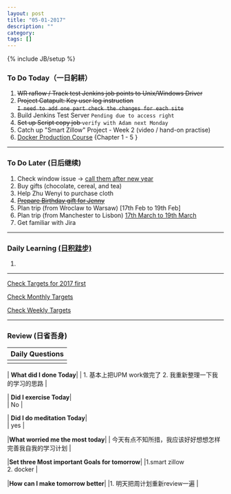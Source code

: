 ```yaml
---
layout: post
title: "05-01-2017"
description: ""
category: 
tags: []
---
```

{% include JB/setup %}

### To Do Today（一日躬耕）

1. <s>WR raflow / Track test Jenkins job points to Unix/Windows Driver </s>
2. <s>Project Catapult: Key user log instruction  
```I need to add one part check the changes for each site``` </s>
3. Build Jenkins Test Server 
``` Pending due to access right ```
4. <s>Set up Script copy job </s> 
``` verify with Adam next Monday ```
4. Catch up "Smart Zillow" Project - Week 2 (video / hand-on practise)
5. [Docker Production Course](https://www.udemy.com/the-docker-for-devops-course-from-development-to-production/learn/v4/overview) {Chapter 1 - 5 }

---

### To Do Later (日后继续) 
 
1. Check window issue -> [call them after new year](http://neil526.tripod.com/)
2. Buy gifts (chocolate, cereal, and tea)
3. Help Zhu Wenyi to purchase cloth 
4. <s>[Prepare Birthday gift for Jenny](http://newparent.com/gear/2015-edition-10-best-gifts-for-new-moms/P6)</s>
5. Plan trip (from Wroclaw to Warsaw) [17th Feb to 19th Feb]
6. Plan trip (from Manchester to Lisbon) [17th March to 19th March](https://www.google.com/flights/?curr=GBP#search;f=MAN;t=LIS;d=2017-03-17;r=2017-03-19;sel=MANLIS0ZB1324) 
7. Get familiar with Jira
---

### Daily Learning [(日积跬步)]()

1. 


---

[Check Targets for 2017 first](https://yitianxu.github.io/2016/12/30/resolution-for-2017)

[Check Monthly Targets](https://yitianxu.github.io/pages/monthly%20targets/Monthly)

[Check Weekly Targets](https://yitianxu.github.io/pages/weekly%20targets/Weekly%20Targets) 

---

### Review (日省吾身)

| Daily Questions                   |                                           
|:----------------------------------|
|                                   |

| **What did I done Today**| 
| 1. 基本上把UPM work做完了 2. 我重新整理一下我的学习的思路   |

| **Did I exercise Today**|          
|   No  |

| **Did I do meditation Today**|          
| yes    |

|**What worried me the most today**|
| 今天有点不知所措，我应该好好想想怎样完善我自我的学习计划                               |

|**Set three Most important Goals for tomorrow**|
|1.smart zillow <br /> 2. docker                                         |

|**How can I make tomorrow better**|
|1. 明天把周计划重新review一遍                          |